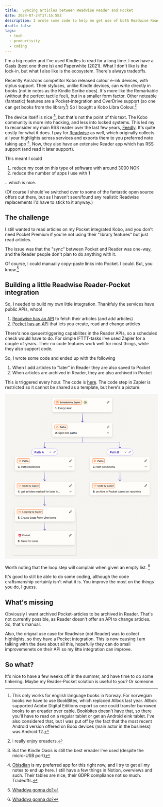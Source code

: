 ```yaml
---
title:  Syncing articles between Readwise Reader and Pocket
date: 2024-07-24T17:16:58Z
description: I wrote some code to help me get use of both Readwise Reader and Pocket, so I still can read articles on my Kobo.
draft: false
tags:
  - tech
  - productivity
  - coding
---
```


I'm a big reader and I've used Kindles to read for a long time. I now have a Oasis (best one there is) and Paperwhite (2021). What I don't like is the lock-in, but what I also like is the ecosystem. There's always tradeoffs.

Recently Amazons competitor Kobo released colour e-ink devices, with stylus support. Their styluses, unlike Kindle devices, can write directly in books (not in notes as the Kindle Scribe does). It's more like the Remarkable (without the perfect tactile feel), but in a smaller form factor. Other noteable (fantastic) features are a Pocket-integration and OverDrive support (so one can get books from the library[^1]) So I bought a Kobo Libra Colour.[^2]

The device itself is nice [^3], but that's not the point of this text. The Kobo community is more into hacking, and less into locked systems. This led my to reconsider my main RSS reader over the last few years, [Feedly](https://feedly.com/). It's quite costly for what it does. I pay for [Readwise](https://readwise.io) as well, which originally collects all your highlights across services and exports them to you preferred note taking app [^4]. Now, they also have an extensive Reader app which has RSS support (and read it later support).

This meant I could

1. reduce my cost on this type of software with around 3000 NOK
2. reduce the number of apps I use with 1 

.. which is nice.

(Of course I should've switched over to some of the fantastic open source offers out there, but as I haven't seen/found any realistic Readwise replacements I'd have to stick to it anyway.)

## The challenge

I still wanted to read articles on my Pocket integrated Kobo, and you don't need Pocket Premium if you're not using their "library features" but just read articles.

The issue was that the "sync" between Pocket and Reader was one-way, and the Reader people don't plan to do anything with it.

Of course, I could manually copy-paste links into Pocket. I could. But, you know.[^5]


## Building a little Readwise Reader-Pocket integration
So, I needed to build my own little integration. Thankfuly the services have public APIs, whoo!

1. [Readwise has an API](https://readwise.io/reader_api) to fetch their articles (and add articles)
2. [Pocket has an API](https://getpocket.com/developer/) that lets you create, read and change articles


There's noe queue/triggering capabilites in the Reader APIs, so a scheduled check would have to do. For simple IFTTT-tasks I've used Zapier for a couple of years. Their no code features work well for most things, while they also support code.

So, I wrote some code and ended up with the following 

1. When I add articles to "later" in Reader they are also saved to Pocket
2. When articles are archived in Reader, they are also archived in Pocket

This is triggered every hour. The code is [here](https://gist.github.com/essoen/5fddb415b531ad91759fbb2590b8927b). The code step in Zapier is restricted so it cannot be shared as a template, but here's a picture:

![graphic representation of Zap that handles data push from Readwise to Pocket and vice versa](/2024/readwise-pocket-zap.png)


Worth noting that the loop step will complain when given an empty list. [^5]

It's good to still be able to do some coding, although the code craftsmanship certainly isn't what it is. You improve the most on the things you do, I guess.


## What's missing

Obviously I want archived Pocket-articles to be archived in Reader. That's not currently possible, as Reader doesn't offer an API to change articles. So, that's manual.

Also, the orignal use case for Readwise (not Reader) was to collect highlights, so they have a Pocket integration. This is now causing  I am talking with the devs about all this, hopefully they can do small improvemenets on their API so my litte integration can improve.


## So what?
It's nice to have a few weeks off in the summer, and have time to do some tinkering. Maybe my Reader-Pocket solution is useful to you? Or someone.

[^1]: This only works for english language books in Norway. For norwegian books we have to use BookBites, which replaced Allbok last year. Allbok supported Adobe Digital Editions export so one could transfer burrowed books to an ereader over cable. Bookbites doesn't have that, so there you'll have to read on a regular tablet or get an Android eink tablet. I've also considered that, but I was put off by the fact that the most recent Android version offered on Boox devices (main actor in the business) was Android 12. 
[^2]: I really enjoy ereaders.
[^3]: But the Kindle Oasis is still the best ereader I've used (despite the micro-USB port)
[^4]: [Obisdian](https://obsidian.md/) is my preferred app for this right now, and I try to get all my notes to end up here. I still have a few things in Notion, overviews and such. Their tables are nice, their GDPR compliance not so much. Tradeoffs. 
[^5]: [Whaddya gonna do?](https://www.youtube.com/watch?v=GLrdrC1H6ZY)